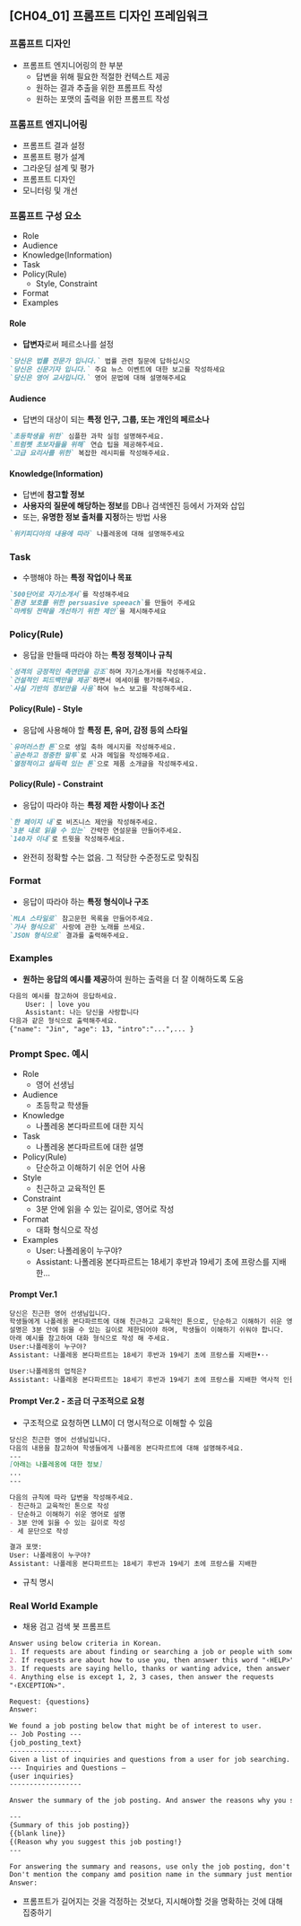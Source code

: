 ## [CH04_01] 프롬프트 디자인 프레임워크

### 프롬프트 디자인
- 프롬프트 엔지니어링의 한 부분
  - 답변을 위해 필요한 적절한 컨텍스트 제공
  - 원하는 결과 추출을 위한 프롬프트 작성
  - 원하는 포맷의 출력을 위한 프롬프트 작성

### 프롬프트 엔지니어링
- 프롬프트 결과 설정
- 프롬프트 평가 설계
- 그라운딩 설계 및 평가
- 프롬프트 디자인
- 모니터링 및 개선

### 프롬프트 구성 요소
- Role
- Audience
- Knowledge(Information)
- Task
- Policy(Rule)
  - Style, Constraint
- Format
- Examples

#### Role
- **답변자**로써 페르소나를 설정
```md
`당신은 법률 전문가 입니다.` 법률 관련 질문에 답하십시오
`당신은 신문기자 입니다.` 주요 뉴스 이벤트에 대한 보고를 작성하세요
`당신은 영어 교사입니다.` 영어 문법에 대해 설명해주세요
```

#### Audience
- 답변의 대상이 되는 **특정 인구, 그룹, 또는 개인의 페르소나**
```md
`초등학생을 위한` 심플한 과학 실험 설명해주세요.
`트럼펫 초보자들을 위해` 연습 팁을 제공해주세요.
`고급 요리사를 위한` 복잡한 레시피를 작성해주세요.
```

#### Knowledge(Information)
- 답변에 **참고할 정보**
- **사용자의 질문에 해당하는 정보**를 DB나 검색엔진 등에서 가져와 삽입
- 또는, **유명한 정보 출처를 지정**하는 방법 사용
```md
`위키피디아의 내용에 따라` 나폴레옹에 대해 설명해주세요
```

### Task
- 수행해야 하는 **특정 작업이나 목표**
```md
`500단어로 자기소개서`를 작성해주세요
`환경 보호를 위한 persuasive speeach`를 만들어 주세요
`마케팅 전략을 개선하기 위한 제안`을 제시해주세요
```

### Policy(Rule)
- 응답을 만들때 따라야 하는 **특정 정책이나 규칙**
```md
`성격의 긍정적인 측면만을 강조`하며 자기소개서를 작성해주세요.
`건설적인 피드백만을 제공`하면서 에세이를 평가해주세요.
`사실 기반의 정보만을 사용`하여 뉴스 보고를 작성해주세요.
```

#### Policy(Rule) - Style
- 응답에 사용해야 할 **특정 톤, 유머, 감정 등의 스타일**
```md
`유머러스한 톤`으로 생일 축하 메시지를 작성해주세요.
`공손하고 정중한 말투`로 사과 메일을 작성해주세요.
`열정적이고 설득력 있는 톤`으로 제품 소개글을 작성해주세요.
```

#### Policy(Rule) - Constraint
- 응답이 따라야 하는 **특정 제한 사항이나 조건**
```md
`한 페이지 내`로 비즈니스 제안을 작성해주세요.
`3분 내로 읽을 수 있는` 간략한 연설문을 만들어주세요.
`140자 이내`로 트윗을 작성해주세요.
```
- 완전히 정확할 수는 없음. 그 적당한 수준정도로 맞춰짐

### Format
- 응답이 따라야 하는 **특정 형식이나 구조**
```md
`MLA 스타일로` 참고문헌 목록을 만들어주세요.
`가사 형식으로` 사랑에 관한 노래를 쓰세요.
`JSON 형식으로` 결과를 출력해주세요.
```

### Examples
- **원하는 응답의 예시를 제공**하여 원하는 출력을 더 잘 이해하도록 도움
```md
다음의 예시를 참고하여 응답하세요.
    User: | love you
    Assistant: 나는 당신을 사랑합니다
다음과 같은 형식으로 출력해주세요.
{"name": "Jin", "age": 13, "intro":"...",... }
```

### Prompt Spec. 예시
- Role
  - 영어 선생님
- Audience
  - 초등학교 학생들
- Knowledge
  - 나폴레옹 본다파르트에 대한 지식
- Task
  - 나폴레옹 본다파르트에 대한 설명
- Policy(Rule)
  - 단순하고 이해하기 쉬운 언어 사용
- Style
  - 친근하고 교육적인 톤
- Constraint
  - 3분 안에 읽을 수 있는 길이로, 영어로 작성
- Format
  - 대화 형식으로 작성
- Examples
  - User: 나폴레옹이 누구야?
  - Assistant: 나폴레옹 본다파르트는 18세기 후반과 19세기 초에 프랑스를 지배한...

#### Prompt Ver.1
```md
당신은 친근한 영어 선생님입니다.
학생들에게 나폴레옹 본다파르트에 대해 친근하고 교육적인 톤으로, 단순하고 이해하기 쉬운 영어로 설명해주세요. 위키피디아의 설명을 참고해서 대답해주세요.
설명은 3분 안에 읽을 수 있는 길이로 제한되어야 하며, 학생들이 이해하기 쉬워야 합니다.
아래 예시를 참고하여 대화 형식으로 작성 해 주세요.
User:나폴레옹이 누구야?
Assistant: 나폴레옹 본다파르트는 18세기 후반과 19세기 초에 프랑스를 지배한•··
```
```md
User:나폴레옹의 업적은?
Assistant: 나폴레옹 본다파르트는 18세기 후반과 19세기 초에 프랑스를 지배한 역사적 인물이에요. 그는 뛰어난 군사 지도자로, 프랑스 제국을 건설했고 많은 전쟁에서 승리했어요. 그의 업적 중에는 이탈리아와 독일의 통일을 도왔고 국내 법률과 교육 제도를 개선했 어요. 그는 또한 파리에 아름다운 건축물과 박물관을 만들어 프랑스의 문화와 예술을 증진 시키는 데 기여했어요. 그러나 그의 지배는 헤이그에서의 패배로 끝나고 스코틀랜드의 엘 바 섬으로 추방되었어요. 나폴레옹은 많은 인물들에게 영감을 주었고 그의 업적은 현대 세 계에도 큰 영향을 미치고 있어요.
```

#### Prompt Ver.2 - 조금 더 구조적으로 요청
- 구조적으로 요청하면 LLM이 더 명시적으로 이해할 수 있음
```md
당신은 친근한 영어 선생님입니다.
다음의 내용을 참고하여 학생들에게 나폴레옹 본다파르트에 대해 설명해주세요.
---
[아래는 나폴레옹에 대한 정보]
...
---

다음의 규칙에 따라 답변을 작성해주세요.
- 친근하고 교육적인 톤으로 작성
- 단순하고 이해하기 쉬운 영어로 설명
- 3분 안에 읽을 수 있는 길이로 작성
- 세 문단으로 작성

결과 포맷:
User: 나폴레옹이 누구야?
Assistant: 나폴레옹 본다파르트는 18세기 후반과 19세기 초에 프랑스를 지배한
```
- 규칙 명시

### Real World Example
- 채용 검고 검색 봇 프롬프트
```md
Answer using below criteria in Korean.
1. If requests are about finding or searching a job or people with some conditions, then extract keywords and write the position name and kewords seperated with comma from the requsts and finish with this word "‹ SEARCH>"
2. If requests are about how to use you, then answer this word "‹HELP>".
3. If requests are saying hello, thanks or wanting advice, then answer about the requests and finish with this word "‹ CHITCHAT>
4. Anything else is except 1, 2, 3 cases, then answer the requests
"‹EXCEPTION>".

Request: {questions}
Answer:

We found a job posting below that might be of interest to user.
-- Job Posting ---
{job_posting_text}
------------------
Given a list of inquiries and questions from a user for job searching.
--- Inquiries and Questions —
{user inquiries}
------------------

Answer the summary of the job posting. And answer the reasons why you suggested this job posting. Answer use below format without labels orprefix

---
{Summary of this job posting}}
{{blank line}}
{(Reason why you suggest this job posting!}
---

For answering the summary and reasons, use only the job posting, don't use inquiries. But if good and important point about inquiries exists in the resume, empathize that.
Don't mention the company amd position name in the summary just mention like this position or this company. Don't repeat informations between summary and reason.
Answer:
```
- 프롬프트가 길어지는 것을 걱정하는 것보다, 지시해야할 것을 명확하는 것에 대해 집중하기
